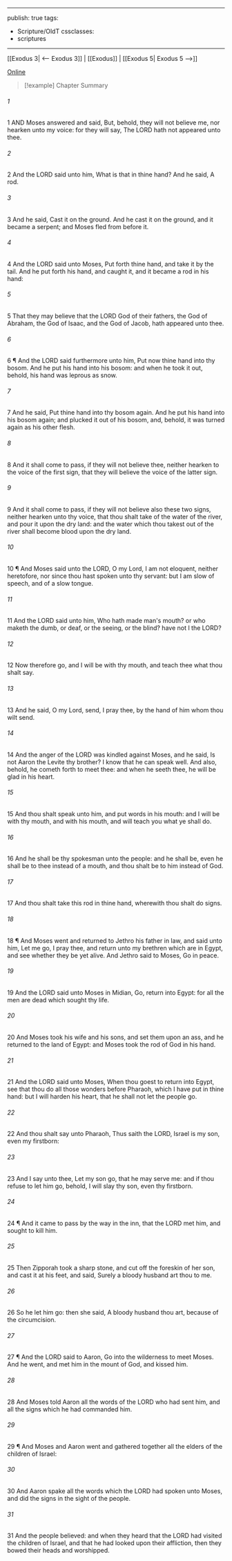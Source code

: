 

---
publish: true
tags:
  - Scripture/OldT
cssclasses:
  - scriptures
---
[[Exodus 3| <-- Exodus 3]] | [[Exodus]] | [[Exodus 5| Exodus 5 -->]]

[Online](https://churchofjesuschrist.org/study/scriptures/ot/ex/4?lang=eng)

>[!example] Chapter Summary
>
###### 1
1 AND Moses answered and said, But, behold, they will not believe me, nor hearken unto my voice: for they will say, The LORD hath not appeared unto thee.
###### 2
2 And the LORD said unto him, What is that in thine hand?  And he said, A rod.
###### 3
3 And he said, Cast it on the ground.  And he cast it on the ground, and it became a serpent; and Moses fled from before it.
###### 4
4 And the LORD said unto Moses, Put forth thine hand, and take it by the tail.  And he put forth his hand, and caught it, and it became a rod in his hand:
###### 5
5 That they may believe that the LORD God of their fathers, the God of Abraham, the God of Isaac, and the God of Jacob, hath appeared unto thee.
###### 6
6 ¶ And the LORD said furthermore unto him, Put now thine hand into thy bosom.  And he put his hand into his bosom: and when he took it out, behold, his hand was leprous as snow.
###### 7
7 And he said, Put thine hand into thy bosom again.  And he put his hand into his bosom again; and plucked it out of his bosom, and, behold, it was turned again as his other flesh.
###### 8
8 And it shall come to pass, if they will not believe thee, neither hearken to the voice of the first sign, that they will believe the voice of the latter sign.
###### 9
9 And it shall come to pass, if they will not believe also these two signs, neither hearken unto thy voice, that thou shalt take of the water of the river, and pour it upon the dry land: and the water which thou takest out of the river shall become blood upon the dry land.
###### 10
10 ¶ And Moses said unto the LORD, O my Lord, I am not eloquent, neither heretofore, nor since thou hast spoken unto thy servant: but I am slow of speech, and of a slow tongue.
###### 11
11 And the LORD said unto him, Who hath made man's mouth?  or who maketh the dumb, or deaf, or the seeing, or the blind?  have not I the LORD?
###### 12
12 Now therefore go, and I will be with thy mouth, and teach thee what thou shalt say.
###### 13
13 And he said, O my Lord, send, I pray thee, by the hand of him whom thou wilt send.
###### 14
14 And the anger of the LORD was kindled against Moses, and he said, Is not Aaron the Levite thy brother?  I know that he can speak well.  And also, behold, he cometh forth to meet thee: and when he seeth thee, he will be glad in his heart.
###### 15
15 And thou shalt speak unto him, and put words in his mouth: and I will be with thy mouth, and with his mouth, and will teach you what ye shall do.
###### 16
16 And he shall be thy spokesman unto the people: and he shall be, even he shall be to thee instead of a mouth, and thou shalt be to him instead of God.
###### 17
17 And thou shalt take this rod in thine hand, wherewith thou shalt do signs.
###### 18
18 ¶ And Moses went and returned to Jethro his father in law, and said unto him, Let me go, I pray thee, and return unto my brethren which are in Egypt, and see whether they be yet alive.  And Jethro said to Moses, Go in peace.
###### 19
19 And the LORD said unto Moses in Midian, Go, return into Egypt: for all the men are dead which sought thy life.
###### 20
20 And Moses took his wife and his sons, and set them upon an ass, and he returned to the land of Egypt: and Moses took the rod of God in his hand.
###### 21
21 And the LORD said unto Moses, When thou goest to return into Egypt, see that thou do all those wonders before Pharaoh, which I have put in thine hand: but I will harden his heart, that he shall not let the people go.
###### 22
22 And thou shalt say unto Pharaoh, Thus saith the LORD, Israel is my son, even my firstborn:
###### 23
23 And I say unto thee, Let my son go, that he may serve me: and if thou refuse to let him go, behold, I will slay thy son, even thy firstborn.
###### 24
24 ¶ And it came to pass by the way in the inn, that the LORD met him, and sought to kill him.
###### 25
25 Then Zipporah took a sharp stone, and cut off the foreskin of her son, and cast it at his feet, and said, Surely a bloody husband art thou to me.
###### 26
26 So he let him go: then she said, A bloody husband thou art, because of the circumcision.
###### 27
27 ¶ And the LORD said to Aaron, Go into the wilderness to meet Moses.  And he went, and met him in the mount of God, and kissed him.
###### 28
28 And Moses told Aaron all the words of the LORD who had sent him, and all the signs which he had commanded him.
###### 29
29 ¶ And Moses and Aaron went and gathered together all the elders of the children of Israel:
###### 30
30 And Aaron spake all the words which the LORD had spoken unto Moses, and did the signs in the sight of the people.
###### 31
31 And the people believed: and when they heard that the LORD had visited the children of Israel, and that he had looked upon their affliction, then they bowed their heads and worshipped.



